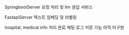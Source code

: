 SpringbootServer
요청 처리 및 llm 응답 서비스

FastapiServer
텍스트 임베딩 및 라벨링



hospital, medical info 처리 완료
채팅 로그 저장 기능 아직 미구현
